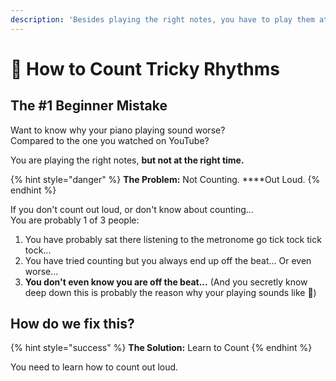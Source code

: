 ```yaml
---
description: 'Besides playing the right notes, you have to play them at the right time.'
---
```


# 🎼 How to Count Tricky Rhythms

## The \#1 Beginner Mistake 

Want to know why your piano playing sound worse?   
Compared to the one you watched on YouTube?  
  
You are playing the right notes, **but not at the right time.**

{% hint style="danger" %}
**The Problem:** Not Counting. ****Out Loud.
{% endhint %}

If you don't count out loud, or don't know about counting...   
You are probably 1 of 3 people:

1. You have probably sat there listening to the metronome go tick tock tick tock...
2. You have tried counting but you always end up off the beat...  Or even worse... 
3. **You don't even know you are off the beat...**   \(And you secretly know deep down this is probably the reason why your playing sounds like 💩\)

## How do we fix this?

{% hint style="success" %}
**The Solution:** Learn to Count
{% endhint %}

You need to learn how to count out loud.



